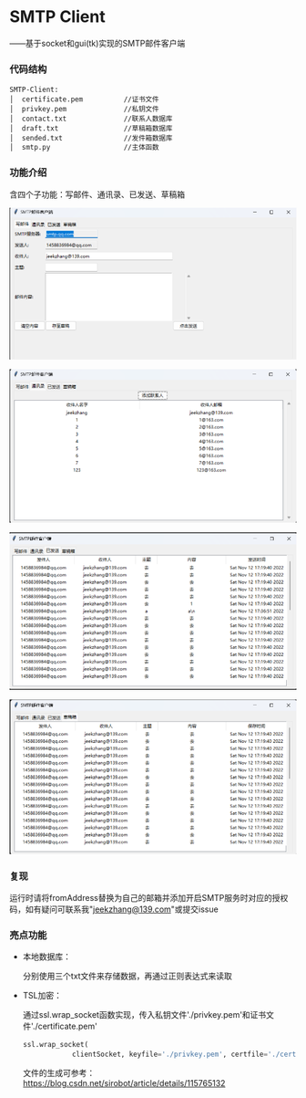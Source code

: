 # SMTP Client
——基于socket和gui(tk)实现的SMTP邮件客户端

### 代码结构

```bash
SMTP-Client:
│  certificate.pem          //证书文件
│  privkey.pem				//私钥文件
│  contact.txt              //联系人数据库
│  draft.txt				//草稿箱数据库
│  sended.txt				//发件箱数据库
│  smtp.py                  //主体函数
```



### 功能介绍

含四个子功能：写邮件、通讯录、已发送、草稿箱

![email](.\img\email.png)

![contacts](.\img\contacts.png)

![history](.\img\history.png)

![draft](.\img\draft.png)




### 复现

运行时请将fromAddress替换为自己的邮箱并添加开启SMTP服务时对应的授权码，如有疑问可联系我"jeekzhang@139.com"或提交issue



### 亮点功能

- 本地数据库：

  分别使用三个txt文件来存储数据，再通过正则表达式来读取

- TSL加密：

  通过ssl.wrap_socket函数实现，传入私钥文件'./privkey.pem'和证书文件'./certificate.pem'

  ```python
  ssl.wrap_socket(
              clientSocket, keyfile='./privkey.pem', certfile='./certificate.pem', server_side=False)
  ```

  文件的生成可参考：https://blog.csdn.net/sirobot/article/details/115765132

